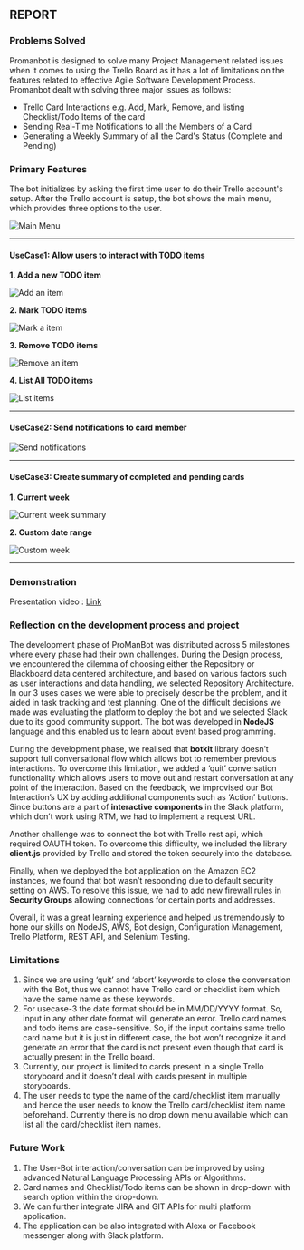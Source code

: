 
## REPORT

### Problems Solved

Promanbot is designed to solve many Project Management related issues when it comes to using the Trello Board as it has a lot of limitations on the features related to effective Agile Software Development Process. Promanbot dealt with solving three major issues as follows:
* Trello Card Interactions e.g. Add, Mark, Remove, and listing Checklist/Todo Items of the card
* Sending Real-Time Notifications to all the Members of a Card
* Generating a Weekly Summary of all the Card's Status (Complete and Pending)

### Primary Features
The bot initializes by asking the first time user to do their Trello account's setup. After the Trello account is setup, the bot shows the main menu, which provides three options to the user.   

![Main Menu](https://github.ncsu.edu/dgupta9/ProManBot/blob/REPORT/screenshots/intro.png)  

---

#### UseCase1: Allow users to interact with TODO items


**1. Add a new TODO item**   

![Add an item](https://github.ncsu.edu/dgupta9/ProManBot/blob/REPORT/screenshots/UC1_add.png)  



**2. Mark TODO items**  

![Mark a item](https://github.ncsu.edu/dgupta9/ProManBot/blob/REPORT/screenshots/UC1_mark.png)  



**3. Remove TODO items**  

![Remove an item](https://github.ncsu.edu/dgupta9/ProManBot/blob/REPORT/screenshots/UC1_delete.png)  



**4. List All TODO items**  

![List items](https://github.ncsu.edu/dgupta9/ProManBot/blob/REPORT/screenshots/UC1_list.png)  

---

#### UseCase2: Send notifications to card member

![Send notifications](https://github.ncsu.edu/dgupta9/ProManBot/blob/REPORT/screenshots/UC2.png)  


---

#### UseCase3: Create summary of completed and pending cards

**1. Current week**

![Current week summary](https://github.ncsu.edu/dgupta9/ProManBot/blob/REPORT/screenshots/UC3_no.png)  



**2. Custom date range**

![Custom week](https://github.ncsu.edu/dgupta9/ProManBot/blob/REPORT/screenshots/UC3_yes.png)  

---

### Demonstration

Presentation video : [Link](https://www.youtube.com/watch?v=nusdcVZknBs)

### Reflection on the development process and project

The development phase of ProManBot was distributed across 5 milestones where every phase had their own challenges. During the Design process, we encountered the dilemma of choosing either the Repository or Blackboard data centered architecture, and based on various factors such as user interactions and data handling, we selected Repository Architecture. In our 3 uses cases we were able to precisely describe the problem, and it aided in task tracking and test planning. One of the difficult decisions we made was evaluating the platform to deploy the bot and we selected Slack due to its good community support. The bot was developed in **NodeJS** language and this enabled us to learn about event based programming. 

During the development phase, we realised that **botkit** library doesn’t support full conversational flow which allows bot to remember previous interactions. To overcome this limitation, we added a ‘quit’ conversation functionality which allows users to move out and restart conversation at any point of the interaction. Based on the feedback, we improvised our Bot Interaction’s UX by adding additional components such as ‘Action’ buttons. Since buttons are a part of **interactive components** in the Slack platform, which don’t work using RTM, we had to implement a request URL.

Another challenge was to connect the bot with Trello rest api, which required OAUTH token. To overcome this difficulty, we included the library **client.js** provided by Trello and stored the token securely into the database. 

Finally, when we deployed the bot application on the Amazon EC2 instances, we found that bot wasn’t responding due to default security setting on AWS. To resolve this issue, we had to add new firewall rules in **Security Groups** allowing connections for certain ports and addresses. 

Overall, it was a great learning experience and helped us tremendously to hone our skills on NodeJS, AWS, Bot design, Configuration Management, Trello Platform, REST API, and Selenium Testing.


### Limitations  
1. Since we are using ‘quit’ and ‘abort’ keywords to close the conversation with the Bot, thus we cannot have Trello card or checklist item which have the same name as these keywords.  
2. For usecase-3 the date format should be in MM/DD/YYYY format. So, input in any other date format will generate an error.
Trello card names and todo items are case-sensitive. So, if the input contains same trello card name but it is just in different case, the bot won’t recognize it and generate an error that the card is not present even though that card is actually present in the Trello board.  
3. Currently, our project is limited to cards present in a single Trello storyboard and it doesn’t deal with cards present in multiple storyboards.  
4. The user needs to type the name of the card/checklist item manually and hence the user needs to know the Trello card/checklist item name beforehand. Currently there is no drop down menu available which can list all the card/checklist item names.

### Future Work
1. The User-Bot interaction/conversation can be improved by using advanced Natural Language Processing APIs or Algorithms.
2. Card names and Checklist/Todo items can be shown in drop-down with search option within the drop-down.
3. We can further integrate JIRA and GIT APIs for multi platform application.
4. The application can be also integrated with Alexa or Facebook messenger along with Slack platform.

